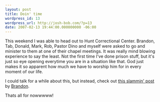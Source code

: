 ```yaml
---
layout: post
title: Doin' time
wordpress_id: 13
wordpress_url: http://josh-bob.com/?p=13
date: 2007-02-13 19:44:00.000000000 -06:00
---
```

This weekend I was able to head out to Hunt Correctional Center. Brandon, Tab, Donald, Mark, Rob, Pastor Dino and myself were asked to go and minister to them at one of their chapel meetings. It was really mind blowing experience to say the least. Not the first time I've done prison stuff, but it's just so eye opening everytime you are in a situation like that. God just makes it so apparent how much we have to worship him for in every moment of our life.

I could talk for a while about this, but instead, check out <a href="http://brandon-4point5.blogspot.com/2007/02/last-night-i-had-incredible-opportunity.html">this slammin' post</a> by <a href="http://brandon-4point5.blogspot.com">Brandon</a>.

Thats all for nowwwww!
